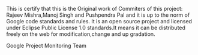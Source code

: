 This is certify that this is the Original work of Commiters of this project:
Rajeev Mishra,Manoj Singh and Pushpendra Pal and it is up to the norm of Google code standards and rules.
It is an open source project and licensed under Eclipse Public License 1.0 standards.It means it can be distributed freely on the web for modification,change and up gradation.

Google Project Monitoring Team